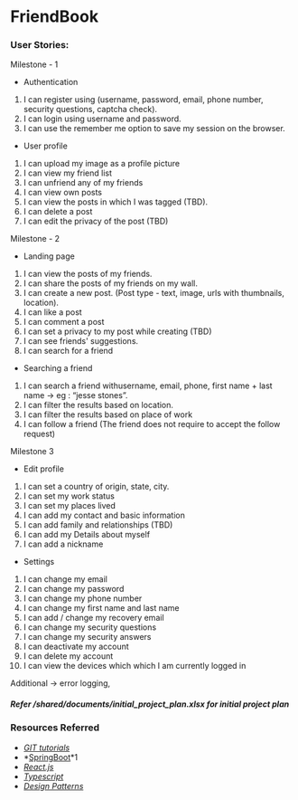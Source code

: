 # **FriendBook**

### User Stories:

Milestone - 1

- Authentication

1.  I can register using (username, password, email, phone number,
    security questions, captcha check).
2.  I can login using username and password.
3.  I can use the remember me option to save my session on the browser.

- User profile

1.  I can upload my image as a profile picture
2.  I can view my friend list
3.  I can unfriend any of my friends
4.  I can view own posts
5.  I can view the posts in which I was tagged (TBD).
6.  I can delete a post
7.  I can edit the privacy of the post (TBD)

Milestone - 2

- Landing page

1.  I can view the posts of my friends.
2.  I can share the posts of my friends on my wall.
3.  I can create a new post. (Post type - text, image, urls with
    thumbnails, location).
4.  I can like a post
5.  I can comment a post
6.  I can set a privacy to my post while creating (TBD)
7.  I can see friends' suggestions.
8.  I can search for a friend

- Searching a friend

1.  I can search a friend withusername, email, phone, first name + last
    name → eg : “jesse stones”.
2.  I can filter the results based on location.
3.  I can filter the results based on place of work
4.  I can follow a friend (The friend does not require to accept the
    follow request)

Milestone 3

- Edit profile

1.  I can set a country of origin, state, city.
2.  I can set my work status
3.  I can set my places lived
4.  I can add my contact and basic information
5.  I can add family and relationships (TBD)
6.  I can add my Details about myself
7.  I can add a nickname

- Settings

1.  I can change my email
2.  I can change my password
3.  I can change my phone number
4.  I can change my first name and last name
5.  I can add / change my recovery email
6.  I can change my security questions
7.  I can change my security answers
8.  I can deactivate my account
9.  I can delete my account
10. I can view the devices which which I am currently logged in

Additional → error logging,

##### _Refer /shared/documents/initial_project_plan.xlsx for initial project plan_

### Resources Referred

- _[GIT tutorials](https://learngitbranching.js.org/)_
- *[SpringBoot](https://www.udemy.com/share/102gCYAEMac1tWR3wF/)*1
- _[React.js](https://www.youtube.com/watch?v=4UZrsTqkcW4)_
- _[Typescript](https://www.youtube.com/watch?v=BwuLxPH8IDs)_
- _[Design
  Patterns](https://raw.githubusercontent.com/ksatria/MK-Design-Pattern/master/Ebook/Head%20First%20Design%20Patterns.pdf)_
